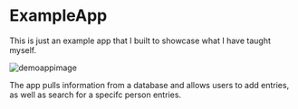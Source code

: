 # ExampleApp
This is just an example app that I built to showcase what I have taught myself. 

![demoappimage](https://user-images.githubusercontent.com/22091730/42553746-120615d6-84b0-11e8-9937-f5641cd87bbb.png)

The app pulls information from a database and allows users to add entries, as well as search for a specifc person entries.
